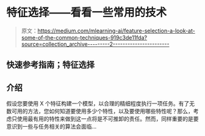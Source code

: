 # 特征选择——看看一些常用的技术

> 原文：<https://medium.com/mlearning-ai/feature-selection-a-look-at-some-of-the-common-techniques-919c3de11fda?source=collection_archive---------2----------------------->

## 快速参考指南；特征选择

## 介绍

假设您要使用 X 个特征构建一个模型，以合理的精细程度执行一项任务。有了无数可用的方法，您如何知道要使用多少个特性，以及要使用哪些特性呢？那么，考虑只使用最有用的特性来做到这一点将是不可推卸的责任。然而，同样重要的是要意识到一些与任务相关的算法会面临…